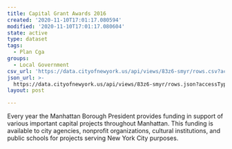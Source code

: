 ```yaml
---
title: Capital Grant Awards 2016
created: '2020-11-10T17:01:17.080594'
modified: '2020-11-10T17:01:17.080604'
state: active
type: dataset
tags:
  - Plan Cga
groups:
  - Local Government
csv_url: 'https://data.cityofnewyork.us/api/views/83z6-smyr/rows.csv?accessType=DOWNLOAD'
json_url: >-
  https://data.cityofnewyork.us/api/views/83z6-smyr/rows.json?accessType=DOWNLOAD
layout: post

---
```

Every year the Manhattan Borough President provides funding in support of various important capital projects throughout Manhattan. This funding is available to city agencies, nonprofit organizations, cultural institutions, and public schools for projects serving New York City purposes.
